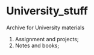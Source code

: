 # University_stuff
Archive for University materials

1. Assignment and projects;
2. Notes and books;
